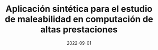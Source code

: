 ---
title: "Aplicación sintética para el estudio de maleabilidad en computación de altas prestaciones"
collection: publications
permalink: /publication/2022-09-01-Aplicacin-sinttica-para-el-estudio-de-maleabilidad-en-computacin-de-altas-prestaciones
type: "national"
date: 2022-09-01
venue: '<em>XXXII Jornadas SARTECO</em>'
paperurl: 'http://hdl.handle.net/10234/200777'
citation: ' I. Martín-Álvarez,  J. Aliaga,  M. Castillo,  <strong>S. Iserte</strong>, and  R. Mayo, &quot;Aplicación sintética para el estudio de maleabilidad en computación de altas prestaciones.&quot; <em>XXXII Jornadas SARTECO</em>, Sep. 2022.'
---